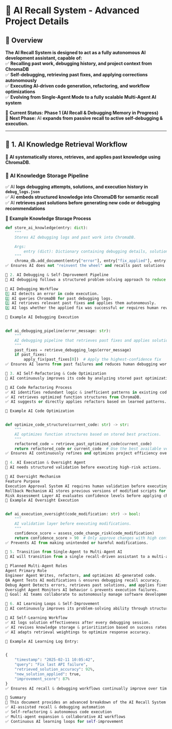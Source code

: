 # 🚀 AI Recall System - Advanced Project Details  

## **📌 Overview**  

**The AI Recall System is designed to act as a fully autonomous AI development assistant, capable of:**  
✅ **Recalling past work, debugging history, and project context from ChromaDB**  
✅ **Self-debugging, retrieving past fixes, and applying corrections autonomously**  
✅ **Executing AI-driven code generation, refactoring, and workflow optimizations**  
✅ **Evolving from Single-Agent Mode to a fully scalable Multi-Agent AI system**  

🚀 **Current Status:** **Phase 1 (AI Recall & Debugging Memory in Progress)**  
📌 **Next Phase:** AI **expands from passive recall to active self-debugging & execution.**  

---

## **📌 1. AI Knowledge Retrieval Workflow**  

📌 **AI systematically stores, retrieves, and applies past knowledge using ChromaDB.**  

### **🔹 AI Knowledge Storage Pipeline**

✅ AI **logs debugging attempts, solutions, and execution history in `debug_logs.json`**  
✅ AI **embeds structured knowledge into ChromaDB for semantic recall**  
✅ AI **retrieves past solutions before generating new code or debugging recommendations**  

📌 **Example Knowledge Storage Process**

```python
def store_ai_knowledge(entry: dict):
    """
    Stores AI debugging logs and past work into ChromaDB.

    Args:
        entry (dict): Dictionary containing debugging details, solutions, and timestamps.
    """
    chroma_db.add_document(entry["error"], entry["fix_applied"], entry["timestamp"])
✅ Ensures AI does not "reinvent the wheel" and recalls past solutions intelligently.

📌 2. AI Debugging & Self-Improvement Pipeline
📌 AI debugging follows a structured problem-solving approach to reduce repeated failures.

🔹 AI Debugging Workflow
1️⃣ AI detects an error in code execution.
2️⃣ AI queries ChromaDB for past debugging logs.
3️⃣ AI retrieves relevant past fixes and applies them autonomously.
4️⃣ AI logs whether the applied fix was successful or requires human review.

📌 Example AI Debugging Execution


def ai_debugging_pipeline(error_message: str):
    """
    AI debugging pipeline that retrieves past fixes and applies solutions.
    """
    past_fixes = retrieve_debugging_logs(error_message)
    if past_fixes:
        apply_fix(past_fixes[0])  # Apply the highest-confidence fix
✅ Ensures AI learns from past failures and reduces human debugging workload.

📌 3. AI Self-Refactoring & Code Optimization
📌 AI continuously improves its code by analyzing stored past optimizations.

🔹 AI Code Refactoring Process
✅ AI identifies redundant logic & inefficient patterns in existing code.
✅ AI retrieves optimized function structures from ChromaDB.
✅ AI suggests or directly applies refactors based on learned patterns.

📌 Example AI Code Optimization


def optimize_code_structure(current_code: str) -> str:
    """
    AI optimizes function structures based on stored best practices.
    """
    refactored_code = retrieve_past_optimized_code(current_code)
    return refactored_code or current_code  # Use the best available version
✅ Ensures AI continuously refines and optimizes project efficiency over time.

📌 4. AI Execution & Oversight Agent
📌 AI needs structured validation before executing high-risk actions.

🔹 AI Oversight Mechanism
Feature Purpose
Execution Approval System AI requires human validation before executing major refactors.
Rollback Mechanism AI stores previous versions of modified scripts for recovery.
Risk Assessment Layer AI evaluates confidence levels before applying changes.
📌 Example AI Oversight Execution


def ai_execution_oversight(code_modification: str) -> bool:
    """
    AI validation layer before executing modifications.
    """
    confidence_score = assess_code_change_risk(code_modification)
    return confidence_score > 90  # Only approve changes with high confidence
✅ Prevents AI from making unintended or harmful modifications.

📌 5. Transition from Single-Agent to Multi-Agent AI
📌 AI will transition from a single recall-driven assistant to a multi-agent system.

🔹 Planned Multi-Agent Roles
Agent Primary Role
Engineer Agent Writes, refactors, and optimizes AI-generated code.
QA Agent Tests AI modifications & ensures debugging recall accuracy.
Debug Agent Detects errors, retrieves past solutions, and applies fixes.
Oversight Agent Monitors AI behavior & prevents execution failures.
🚀 Goal: AI teams collaborate to autonomously manage software development workflows.

📌 6. AI Learning Loops & Self-Improvement
📌 AI continuously improves its problem-solving ability through structured learning cycles.

🔹 AI Self-Learning Workflow
✅ AI logs solution effectiveness after every debugging session.
✅ AI revises knowledge storage & prioritization based on success rates.
✅ AI adapts retrieval weightings to optimize response accuracy.

📌 Example AI Learning Log Entry:


{
    "timestamp": "2025-02-11 10:05:42",
    "query": "Fix last API failure",
    "retrieved_solution_accuracy": 92%,
    "new_solution_applied": true,
    "improvement_score": 87%
}
✅ Ensures AI recall & debugging workflows continually improve over time.

📌 Summary
📌 This document provides an advanced breakdown of the AI Recall System’s evolution toward:
✅ AI-assisted recall & debugging automation
✅ Self-refactoring & autonomous code execution
✅ Multi-agent expansion & collaborative AI workflows
✅ Continuous AI learning loops for self-improvement

